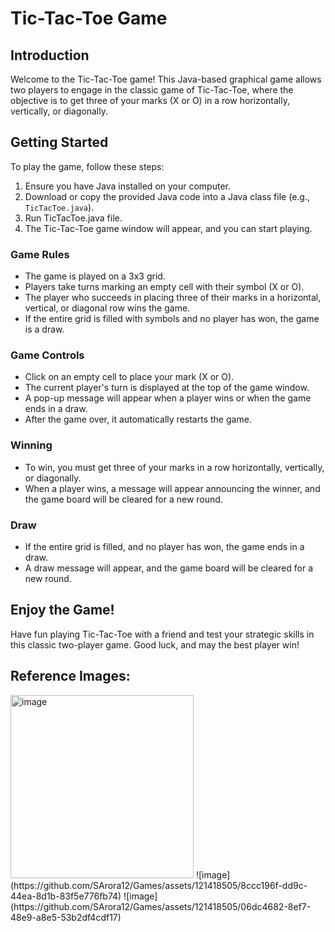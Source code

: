 # Tic-Tac-Toe Game 

## Introduction

Welcome to the Tic-Tac-Toe game! This Java-based graphical game allows two players to engage in the classic game of Tic-Tac-Toe, where the objective is to get three of your marks (X or O) in a row horizontally, vertically, or diagonally.

## Getting Started

To play the game, follow these steps:

1. Ensure you have Java installed on your computer.
2. Download or copy the provided Java code into a Java class file (e.g., `TicTacToe.java`).
3. Run TicTacToe.java file.
4. The Tic-Tac-Toe game window will appear, and you can start playing.

### Game Rules

- The game is played on a 3x3 grid.
- Players take turns marking an empty cell with their symbol (X or O).
- The player who succeeds in placing three of their marks in a horizontal, vertical, or diagonal row wins the game.
- If the entire grid is filled with symbols and no player has won, the game is a draw.

### Game Controls

- Click on an empty cell to place your mark (X or O).
- The current player's turn is displayed at the top of the game window.
- A pop-up message will appear when a player wins or when the game ends in a draw.
- After the game over, it automatically restarts the game.

### Winning

- To win, you must get three of your marks in a row horizontally, vertically, or diagonally.
- When a player wins, a message will appear announcing the winner, and the game board will be cleared for a new round.

### Draw

- If the entire grid is filled, and no player has won, the game ends in a draw.
- A draw message will appear, and the game board will be cleared for a new round.

## Enjoy the Game!

Have fun playing Tic-Tac-Toe with a friend and test your strategic skills in this classic two-player game. Good luck, and may the best player win!

## Reference Images:

<img width="293" alt="image" src="https://github.com/SArora12/Games/assets/121418505/4ddc1cf6-965f-42a8-b40c-fc46785d74bd">
![image](https://github.com/SArora12/Games/assets/121418505/8ccc196f-dd9c-44ea-8d1b-83f5e776fb74)
![image](https://github.com/SArora12/Games/assets/121418505/06dc4682-8ef7-48e9-a8e5-53b2df4cdf17)


